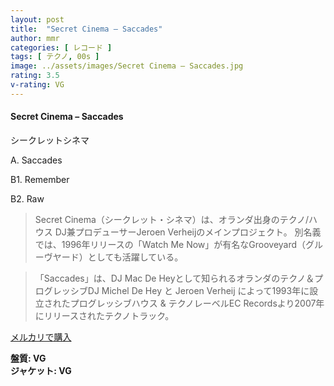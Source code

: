 ```yaml
---
layout: post
title:  "Secret Cinema – Saccades"
author: mmr
categories: [ レコード ]
tags: [ テクノ, 00s ]
image: ../assets/images/Secret Cinema – Saccades.jpg
rating: 3.5
v-rating: VG
---
```


#### Secret Cinema – Saccades

シークレットシネマ

A. Saccades

B1. Remember

B2. Raw

> Secret Cinema（シークレット・シネマ）は、オランダ出身のテクノ/ハウス DJ兼プロデューサーJeroen Verheijのメインプロジェクト。
別名義では、1996年リリースの「Watch Me Now」が有名なGrooveyard（グルーヴヤード）としても活躍している。

> 「Saccades」は、DJ Mac De Heyとして知られるオランダのテクノ＆プログレッシブDJ Michel De Hey と Jeroen Verheij によって1993年に設立されたプログレッシブハウス & テクノレーベルEC Recordsより2007年にリリースされたテクノトラック。


[メルカリで購入](https://jp.mercari.com/item/m20960012767)

<div class="mt-4 mb-4 d-flex align-items-center">
<strong class="mr-1">盤質: VG</strong>
</div>
<div class="mt-4 mb-4 d-flex align-items-center">
<strong class="mr-1">ジャケット: VG</strong>
</div>
